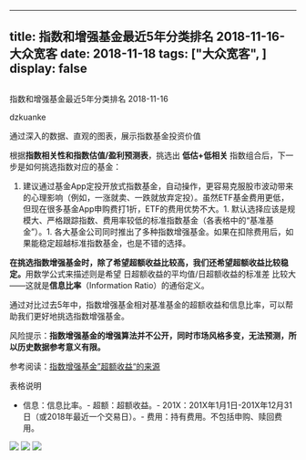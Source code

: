 
---
title:   指数和增强基金最近5年分类排名 2018-11-16-大众宽客
date: 2018-11-18
tags: ["大众宽客", ]
display: false
---


## 



指数和增强基金最近5年分类排名 2018-11-16




dzkuanke




通过深入的数据、直观的图表，展示指数基金投资价值


根据**指数相关性和指数估值/盈利预测表**，挑选出&nbsp;**低估+低相关**&nbsp;指数组合后，下一步是如何挑选指数对应的基金：


1. 建议通过基金App定投开放式指数基金，自动操作，更容易克服股市波动带来的心理影响（例如，一涨就卖、一跌就放弃定投）。虽然ETF基金费用更低，但现在很多基金App申购费打1折，ETF的费用优势不大。1. 默认选择应该是规模大、严格跟踪指数、费用率较低的标准指数基金（各表格中的“基准基金”）。1. 各大基金公司同时推出了多种指数增强基金。如果在扣除费用后，如果能稳定超越标准指数基金，也是不错的选择。


**在挑选指数增强基金时**<h-char unicode="ff0c" class="">**，**</h-char>**除了希望超额收益比较高**<h-char unicode="ff0c" class=""><h-inner>**，**</h-inner></h-char>**我们还希望超额收益比较稳定**<h-char unicode="3002" class="">**。**</h-char>用数学公式来描述则是希望&nbsp;日超额收益的平均值/日超额收益的标准差&nbsp;比较大<h-char unicode="2014" class="">——</h-char>这就是**信息比率**<h-char unicode="ff08" class="">（</h-char>Information Ratio<h-char unicode="ff09" class="">）</h-char>的通俗定义<h-char unicode="3002" class="">。</h-char>

<h-char unicode="3002" class=""></h-char>

通过对比过去5年中，指数增强基金相对基准基金的超额收益和信息比率<h-char unicode="ff0c" class="">，</h-char>可以帮助我们更好地挑选指数增强基金。



风险提示：**指数增强基金的增强算法并不公开，同时市场风格多变，无法预测，所以历史数据参考意义有限。**



参考阅读：[指数增强基金”超额收益“的来源](http://mp.weixin.qq.com/s?__biz=MzAwMTc1MDcwNw==&amp;mid=2648272968&amp;idx=1&amp;sn=598917da4403d77210aa3b1a460658e4&amp;chksm=82f93394b58eba82c9a7cb228c22c656fe88c5203ff149473f9edd2d4127e44df65f5bdb146b&amp;scene=21#wechat_redirect)



表格说明
- 信息：信息比率。- 超额：超额收益。- 201X：201X年1月1日-201X年12月31日（或2018年最近一个交易日）。- 费用：持有费用。不包括申购、赎回费用。
<img class="" data-copyright="0" data-ratio="1.1278065630397236" data-s="300,640" src="https://mmbiz.qpic.cn/mmbiz_png/PKw3FQPmhIgraCwd5VOT9N9yWbuJ2MJlHia2TCAJ6b7gGGibM6y3icOog5ecK6yyE2nvibmNkiand5jxVEurahUhUicA/640?wx_fmt=png" data-type="png" data-w="1158" style=""/>

<img class="" data-copyright="0" data-ratio="1.192374350086655" data-s="300,640" src="https://mmbiz.qpic.cn/mmbiz_png/PKw3FQPmhIgraCwd5VOT9N9yWbuJ2MJlrhc2RTEVr5wy1SjD2kPTL4vwdNq1uWpiap1JCmDehDXDfm99kLGSlIg/640?wx_fmt=png" data-type="png" data-w="1154" style=""/>

<img class="" data-copyright="0" data-ratio="1.162348877374784" data-s="300,640" src="https://mmbiz.qpic.cn/mmbiz_png/PKw3FQPmhIgraCwd5VOT9N9yWbuJ2MJlRR3H63TNlH3qIfJcaSWaZoUEhOIues55iajvu3snqDx4ot3Pzq7osZA/640?wx_fmt=png" data-type="png" data-w="1158" style=""/>










